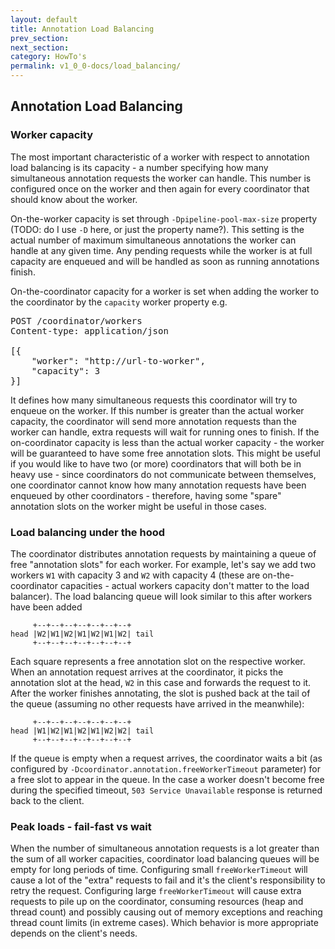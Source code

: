 ```yaml
---
layout: default
title: Annotation Load Balancing
prev_section:
next_section:
category: HowTo's
permalink: v1_0_0-docs/load_balancing/
---
```


## Annotation Load Balancing

### Worker capacity

The most important characteristic of a worker with respect to annotation load balancing is its capacity - a number specifying how
many simultaneous annotation requests the worker can handle. This number is configured once on the worker and then again for every
coordinator that should know about the worker.

On-the-worker capacity is set through `-Dpipeline-pool-max-size` property (TODO: do I use `-D` here, or just the property name?).
This setting is the actual number of maximum simultaneous annotations the worker can handle at any given time. Any pending requests
while the worker is at full capacity are enqueued and will be handled as soon as running annotations finish.

On-the-coordinator capacity for a worker is set when adding the worker to the coordinator by the `capacity` worker property e.g.
<pre></code>POST /coordinator/workers
Content-type: application/json

[{
    "worker": "http://url-to-worker",
    "capacity": 3
}]</code></pre>

It defines how many simultaneous requests this coordinator will try to enqueue on the worker. If this number is greater than
the actual worker capacity, the coordinator will send more annotation requests than the worker can handle, extra requests will wait
for running ones to finish. If the on-coordinator capacity is less than the actual worker capacity - the worker will be guaranteed
to have some free annotation slots. This might be useful if you would like to have two (or more) coordinators that will both be
in heavy use - since coordinators do not communicate between themselves, one coordinator cannot know how many annotation requests 
have been enqueued by other coordinators - therefore, having some "spare" annotation slots on the worker might be useful in those
cases.

### Load balancing under the hood

The coordinator distributes annotation requests by maintaining a queue of free "annotation slots" for each worker. For example, 
let's say we add two workers `W1` with capacity 3 and `W2` with capacity 4 (these are on-the-coordinator capacities - actual 
workers capacity don't matter to the load balancer). The load balancing queue will look similar to this after workers have been 
added
<pre><code>     +--+--+--+--+--+--+--+
head |W2|W1|W2|W1|W2|W1|W2| tail
     +--+--+--+--+--+--+--+</code></pre>
Each square represents a free annotation slot on the respective worker. When an annotation request arrives at the coordinator, it 
picks the annotation slot at the head, `W2` in this case and forwards the request to it. After the worker finishes annotating,
the slot is pushed back at the tail of the queue (assuming no other requests have arrived in the meanwhile):
<pre><code>     +--+--+--+--+--+--+--+
head |W1|W2|W1|W2|W1|W2|W2| tail
     +--+--+--+--+--+--+--+</code></pre>
If the queue is empty when a request arrives, the coordinator waits a bit (as configured by 
`-Dcoordinator.annotation.freeWorkerTimeout` parameter) for a free slot to appear in the queue. In the case a worker doesn't 
become free during the specified timeout, `503 Service Unavailable` response is returned back to the client.

### Peak loads - fail-fast vs wait

When the number of simultaneous annotation requests is a lot greater than the sum of all worker capacities, coordinator load
balancing queues will be empty for long periods of time. Configuring small `freeWorkerTimeout` will cause a lot of the "extra"
requests to fail and it's the client's responsibility to retry the request. Configuring large `freeWorkerTimeout` will cause
extra requests to pile up on the coordinator, consuming resources (heap and thread count) and possibly causing out of memory
exceptions and reaching thread count limits (in extreme cases). Which behavior is more appropriate depends on the client's needs.
